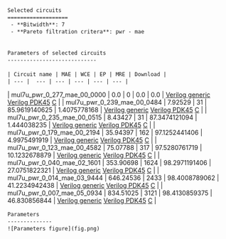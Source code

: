 
    Selected circuits
    ===================
     - **Bitwidth**: 7
     - **Pareto filtration critera**: pwr - mae
    
    
    Parameters of selected circuits
    ----------------------------
    
    | Circuit name | MAE | WCE | EP | MRE | Download |
    | --- |  --- | --- | --- | --- | --- | 
| mul7u_pwr_0_277_mae_00_0000 | 0.0 | 0 | 0.0 | 0.0 |  [Verilog generic](mul7u_pwr_0_277_mae_00_0000_gen.v) [Verilog PDK45](mul7u_pwr_0_277_mae_00_0000_pdk45.v)  [C](mul7u_pwr_0_277_mae_00_0000.c) |
| mul7u_pwr_0_239_mae_00_0484 | 7.92529 | 31 | 85.9619140625 | 1.4075778168 |  [Verilog generic](mul7u_pwr_0_239_mae_00_0484_gen.v) [Verilog PDK45](mul7u_pwr_0_239_mae_00_0484_pdk45.v)  [C](mul7u_pwr_0_239_mae_00_0484.c) |
| mul7u_pwr_0_235_mae_00_0515 | 8.43427 | 31 | 87.3474121094 | 1.444038235 |  [Verilog generic](mul7u_pwr_0_235_mae_00_0515_gen.v) [Verilog PDK45](mul7u_pwr_0_235_mae_00_0515_pdk45.v)  [C](mul7u_pwr_0_235_mae_00_0515.c) |
| mul7u_pwr_0_179_mae_00_2194 | 35.94397 | 162 | 97.1252441406 | 4.9975491919 |  [Verilog generic](mul7u_pwr_0_179_mae_00_2194_gen.v) [Verilog PDK45](mul7u_pwr_0_179_mae_00_2194_pdk45.v)  [C](mul7u_pwr_0_179_mae_00_2194.c) |
| mul7u_pwr_0_123_mae_00_4582 | 75.07788 | 317 | 97.5280761719 | 10.1232678879 |  [Verilog generic](mul7u_pwr_0_123_mae_00_4582_gen.v) [Verilog PDK45](mul7u_pwr_0_123_mae_00_4582_pdk45.v)  [C](mul7u_pwr_0_123_mae_00_4582.c) |
| mul7u_pwr_0_040_mae_02_1601 | 353.90698 | 1624 | 98.2971191406 | 27.0751822321 |  [Verilog generic](mul7u_pwr_0_040_mae_02_1601_gen.v) [Verilog PDK45](mul7u_pwr_0_040_mae_02_1601_pdk45.v)  [C](mul7u_pwr_0_040_mae_02_1601.c) |
| mul7u_pwr_0_014_mae_03_9444 | 646.24536 | 2433 | 98.4008789062 | 41.2234942438 |  [Verilog generic](mul7u_pwr_0_014_mae_03_9444_gen.v) [Verilog PDK45](mul7u_pwr_0_014_mae_03_9444_pdk45.v)  [C](mul7u_pwr_0_014_mae_03_9444.c) |
| mul7u_pwr_0_007_mae_05_0934 | 834.51025 | 3121 | 98.4130859375 | 46.830856844 |  [Verilog generic](mul7u_pwr_0_007_mae_05_0934_gen.v) [Verilog PDK45](mul7u_pwr_0_007_mae_05_0934_pdk45.v)  [C](mul7u_pwr_0_007_mae_05_0934.c) |
    
    Parameters
    --------------
    ![Parameters figure](fig.png)
             